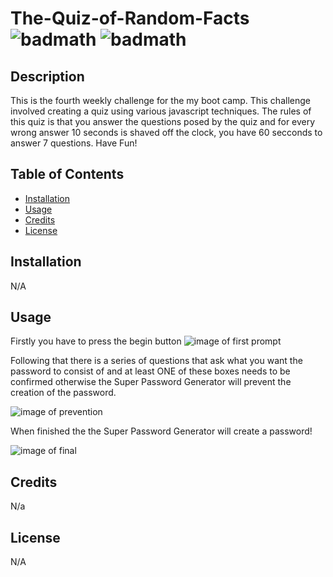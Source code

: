 # The-Quiz-of-Random-Facts ![badmath](https://img.shields.io/github/stars/TheIPM/My-Portfolio?style=plastic) ![badmath](https://img.shields.io/github/followers/TheIPM)


## Description

This is the fourth weekly challenge for the my boot camp. This challenge involved creating a quiz using various javascript techniques. The rules of this quiz is that you answer the questions posed by the quiz and for every wrong answer 10 seconds is shaved off the clock, you have 60 secconds to answer 7 questions. Have Fun!


## Table of Contents 

- [Installation](#installation)
- [Usage](#usage)
- [Credits](#credits)
- [License](#license)

## Installation

N/A

## Usage

Firstly you have to press the begin button
![image of first prompt](./Screenshot%20of%20first%20prompt.png)

Following that there is a series of questions that ask what you want the password to consist of and at least ONE of these boxes needs to be confirmed otherwise the Super Password Generator will prevent the creation of the password. 

![image of prevention](./Screenshot%20of%20need%20at%20least%20one%20type%20of%20char.png)

When finished the the Super Password Generator will create a password!

![image of final](./screenshot%20of%20the%20end.png)


## Credits

N/a

## License

N/A
